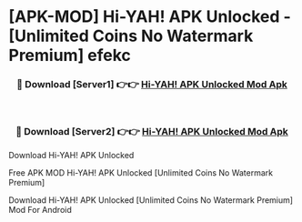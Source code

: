# [APK-MOD] Hi-YAH! APK Unlocked - [Unlimited Coins No Watermark Premium] efekc



<div align="center">
<h3>🔴 Download [Server1] 👉👉 <a href="https://momento.my/?title=Hi-YAH!_APK_Unlocked">Hi-YAH! APK Unlocked Mod Apk</a></h3><br>

<h3>🔴 Download [Server2] 👉👉 <a href="https://momento.my/?title=Hi-YAH!_APK_Unlocked">Hi-YAH! APK Unlocked Mod Apk</a></h3>
</div>



Download Hi-YAH! APK Unlocked 

Free APK MOD Hi-YAH! APK Unlocked [Unlimited Coins No Watermark Premium]

Download Hi-YAH! APK Unlocked [Unlimited Coins No Watermark Premium] Mod For Android
